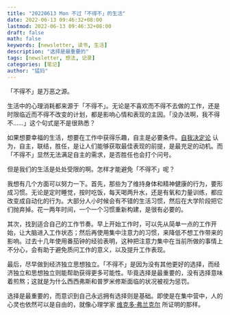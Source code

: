 ```yaml
---
title: "20220613 Mon 不过「不得不」的生活"
date: 2022-06-13 09:46:32+08:00
lastmod: 2022-06-13 09:46:32+08:00
draft: false
math: false
keywords: [newsletter, 读书, 生活]
description: "选择是最重要的"
tags: [newsletter, 想法, 记录]
categories: [笔记]
author: "猛犸"
---
```


「不得不」是万恶之源。

生活中的心理消耗都来源于「不得不」。无论是不喜欢而不得不去做的工作，还是时限临近而不得不改变的计划，都是影响心情和表现的主因。「没办法啊，我不得不……」这个句式是不是很熟悉？

如果想要幸福的生活，想要在工作中获得乐趣，自主是必要条件。[自我决定论](https://zh.wikipedia.org/zh-hans/%E8%87%AA%E6%88%91%E6%B1%BA%E5%AE%9A%E8%AB%96) 认为，自主，联结，胜任，是让人们能够获取最佳表现的前提，是最充足的动机。而「不得不」显然无法满足自主的需求，是否胜任也会打个问号。

但是我们的生活是处处受限的啊。怎样才能避免「不得不」呢？

我想有几个方面可以努力一下。首先，那些为了维持身体和精神健康的行为，要形成习惯。无论是定时睡觉，按时吃饭，每天喝两升水，还是有氧和力量训练，都应改变成自动化的行为。大部分人小时候会有不错的生活习惯，然后在大学阶段把它们抛弃掉。花一两年时间，一个一个习惯重新构建，是很有必要的。

其次，找到适合自己的工作节奏。早上开始工作时，可以先从简单一点的工作开始，让大脑进入工作状态；然后再使用集中注意力的习惯，来降低不想工作带来的影响。过去十几年使用番茄钟的经验表明，这种把注意力集中在当前所做的事情上不分心，会有助于避免质问工作的意义，以及提升工作表现。

最后，尽早做到经济独立思想独立。「不得不」是因为没有其他更好的选择，而经济独立和思想独立则能帮助获得更多可能性。毕竟选择是最重要的，没有选择意味着煎熬；这就是为什么西西弗斯和普罗米修斯面临的状况被视为惩罚。

选择是最重要的，而意识到自己永远拥有选择则是基础。即使是在集中营中，人的心灵也依然可以是自由的，就像心理学家 [维克多·弗兰克尔](https://book.douban.com/subject/5330333/) 所证明的那样。
